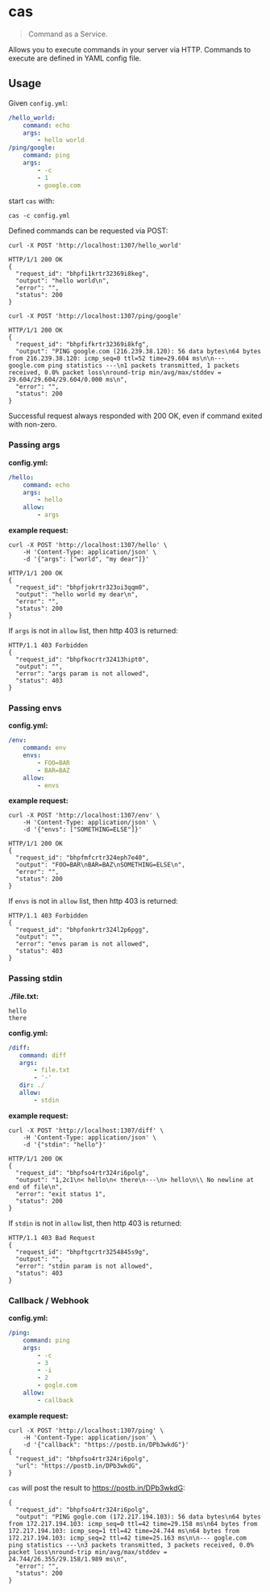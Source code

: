 cas
===

> Command as a Service.

Allows you to execute commands in your server via HTTP. Commands to execute are defined in YAML config file.

## Usage

Given `config.yml`:

```yaml
/hello_world:
    command: echo
    args:
        - hello world
/ping/google:
    command: ping
    args:
        - -c
        - 1
        - google.com
```

start `cas` with:

```
cas -c config.yml
```

Defined commands can be requested via POST:

```
curl -X POST 'http://localhost:1307/hello_world'

HTTP/1/1 200 OK
{
  "request_id": "bhpfi1krtr32369i8keg",
  "output": "hello world\n",
  "error": "",
  "status": 200
}

curl -X POST 'http://localhost:1307/ping/google'

HTTP/1/1 200 OK
{
  "request_id": "bhpfifkrtr32369i8kfg",
  "output": "PING google.com (216.239.38.120): 56 data bytes\n64 bytes from 216.239.38.120: icmp_seq=0 ttl=52 time=29.604 ms\n\n--- google.com ping statistics ---\n1 packets transmitted, 1 packets received, 0.0% packet loss\nround-trip min/avg/max/stddev = 29.604/29.604/29.604/0.000 ms\n",
  "error": "",
  "status": 200
}
```

Successful request always responded with 200 OK, even if command exited with
non-zero.

### Passing args

**config.yml:**

```yaml
/hello:
    command: echo
    args:
        - hello
    allow:
        - args
```

**example request:**

```
curl -X POST 'http://localhost:1307/hello' \
    -H 'Content-Type: application/json' \
    -d '{"args": ["world", "my dear"]}'

HTTP/1/1 200 OK
{
  "request_id": "bhpfjokrtr323oi3qqm0",
  "output": "hello world my dear\n",
  "error": "",
  "status": 200
}
```

If `args` is not in `allow` list, then http 403 is returned:

```
HTTP/1.1 403 Forbidden
{
  "request_id": "bhpfkocrtr32413hipt0",
  "output": "",
  "error": "args param is not allowed",
  "status": 403
}
```

### Passing envs

**config.yml:**

```yaml
/env:
    command: env
    envs:
        - FOO=BAR
        - BAR=BAZ
    allow:
        - envs
```

**example request:**

```
curl -X POST 'http://localhost:1307/env' \
    -H 'Content-Type: application/json' \
    -d '{"envs": ["SOMETHING=ELSE"]}'

HTTP/1/1 200 OK
{
  "request_id": "bhpfmfcrtr324eph7e40",
  "output": "FOO=BAR\nBAR=BAZ\nSOMETHING=ELSE\n",
  "error": "",
  "status": 200
}
```

If `envs` is not in `allow` list, then http 403 is returned:

```
HTTP/1.1 403 Forbidden
{
  "request_id": "bhpfonkrtr324l2p6pgg",
  "output": "",
  "error": "envs param is not allowed",
  "status": 403
}
```

### Passing stdin

**./file.txt:**

```
hello
there
```

**config.yml:**

```yaml
/diff:
   command: diff
   args:
       - file.txt
       - '-'
   dir: ./ 
   allow:
       - stdin
```

**example request:**

```
curl -X POST 'http://localhost:1307/diff' \
    -H 'Content-Type: application/json' \
    -d '{"stdin": "hello"}'

HTTP/1/1 200 OK
{
  "request_id": "bhpfso4rtr324ri6polg",
  "output": "1,2c1\n< hello\n< there\n---\n> hello\n\\ No newline at end of file\n",
  "error": "exit status 1",
  "status": 200
}
```

If `stdin` is not in `allow` list, then http 403 is returned:

```
HTTP/1.1 403 Bad Request
{
  "request_id": "bhpftgcrtr3254845s9g",
  "output": "",
  "error": "stdin param is not allowed",
  "status": 403
}
```

### Callback / Webhook

**config.yml:**

```yaml
/ping:
    command: ping
    args:
        - -c
        - 3
        - -i
        - 2
        - gogle.com
    allow:
        - callback

```

**example request:**

```
curl -X POST 'http://localhost:1307/ping' \
    -H 'Content-Type: application/json' \
    -d '{"callback": "https://postb.in/DPb3wkdG"}'
{
  "request_id": "bhpfso4rtr324ri6polg",
  "url": "https://postb.in/DPb3wkdG",
}
```

`cas` will post the result to https://postb.in/DPb3wkdG:

```
{
  "request_id": "bhpfso4rtr324ri6polg",
  "output": "PING gogle.com (172.217.194.103): 56 data bytes\n64 bytes from 172.217.194.103: icmp_seq=0 ttl=42 time=29.158 ms\n64 bytes from 172.217.194.103: icmp_seq=1 ttl=42 time=24.744 ms\n64 bytes from 172.217.194.103: icmp_seq=2 ttl=42 time=25.163 ms\n\n--- gogle.com ping statistics ---\n3 packets transmitted, 3 packets received, 0.0% packet loss\nround-trip min/avg/max/stddev = 24.744/26.355/29.158/1.989 ms\n",
  "error": "",
  "status": 200
}

```
